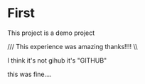 # First

 This project is  a demo project

/// This experience was amazing thanks!!!! \\\\

I think it's not gihub it's "GITHUB"


this was fine....

